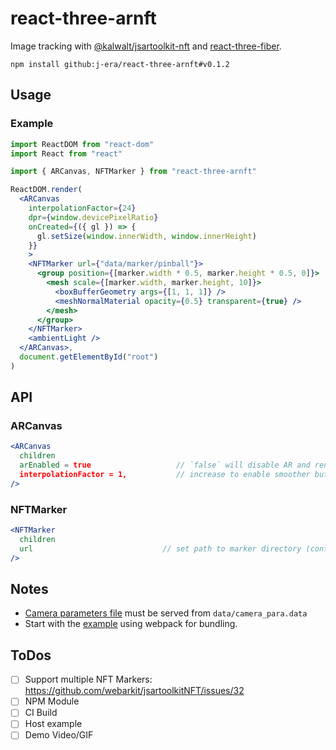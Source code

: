 # react-three-arnft

Image tracking with [@kalwalt/jsartoolkit-nft](https://github.com/webarkit/jsartoolkitNFT) and [react-three-fiber](https://github.com/pmndrs/react-three-fiber).


```
npm install github:j-era/react-three-arnft#v0.1.2
```

## Usage

### Example
```jsx
import ReactDOM from "react-dom"
import React from "react"

import { ARCanvas, NFTMarker } from "react-three-arnft"

ReactDOM.render(
  <ARCanvas
    interpolationFactor={24}
    dpr={window.devicePixelRatio}
    onCreated={({ gl }) => {
      gl.setSize(window.innerWidth, window.innerHeight)
    }}
    >
    <NFTMarker url={"data/marker/pinball"}>
      <group position={[marker.width * 0.5, marker.height * 0.5, 0]}>
        <mesh scale={[marker.width, marker.height, 10]}>
          <boxBufferGeometry args={[1, 1, 1]} />
          <meshNormalMaterial opacity={0.5} transparent={true} />
        </mesh>
      </group>
    </NFTMarker>
    <ambientLight />
  </ARCanvas>,
  document.getElementById("root")
)

```

## API

### ARCanvas

```jsx
<ARCanvas
  children                                       
  arEnabled = true                   // `false` will disable AR and render children into regular r3f <Canvas />
  interpolationFactor = 1,           // increase to enable smoother but slower tracking
/>
```

### NFTMarker

```jsx
<NFTMarker
  children
  url                             // set path to marker directory (contaiing: *.fset, *.fset3 and *.iset)
/>
```

## Notes
- [Camera parameters file](./example/data/camera_para.dat) must be served from `data/camera_para.data`
- Start with the [example](./example) using webpack for bundling.

## ToDos
- [ ] Support multiple NFT Markers: https://github.com/webarkit/jsartoolkitNFT/issues/32
- [ ] NPM Module
- [ ] CI Build
- [ ] Host example
- [ ] Demo Video/GIF